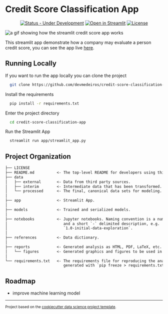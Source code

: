 # Credit Score Classification App

<div align="center">

  <a href="">[![Status - Under Development](https://img.shields.io/badge/Status-Under_Development-2ea44f)](https://)</a>
  <a href="">[![Open in Streamlit](https://static.streamlit.io/badges/streamlit_badge_black_white.svg)](https://devmedeiros-credit-score-classification-appstreamlit-app-fcakrl.streamlitapp.com/)</a>
    <a href="">[![License](https://img.shields.io/badge/License-MIT-blue)](#license)</a>

</div>

![a gif showing how the streamlit credit score app works](https://user-images.githubusercontent.com/33239902/183321842-be97fb04-f00b-4b62-8e6e-2b53d25335a0.gif   )

This streamlit app demonstrate how a company may evaluate a person credit score, you can see the app live [here](https://creditscoringsense.streamlit.app/).

## Running Locally

If you want to run the app locally you can clone the project

```bash
  git clone https://github.com/devmedeiros/credit-score-classification-app
```

Install the requirements

```bash
  pip install -r requirements.txt
```

Enter the project directory

```bash
  cd credit-score-classification-app
```

Run the Streamlit App

```bash
  streamlit run app/streamlit_app.py
```

## Project Organization

```txt
├── LICENSE
├── README.md          <- The top-level README for developers using this project.
├── data
│   ├── external       <- Data from third party sources.
│   ├── interim        <- Intermediate data that has been transformed.
│   └── processed      <- The final, canonical data sets for modeling.
│
├── app                <- Streamlit App.
│
├── models             <- Trained and serialized models.
│
├── notebooks          <- Jupyter notebooks. Naming convention is a number (for ordering)
│                         and a short `-` delimited description, e.g.
│                         `1.0-initial-data-exploration`.
│
├── references         <- Data dictionary.
│
├── reports            <- Generated analysis as HTML, PDF, LaTeX, etc.
│   └── figures        <- Generated graphics and figures to be used in reporting
│
└── requirements.txt   <- The requirements file for reproducing the analysis environment, e.g.
                          generated with `pip freeze > requirements.txt`
```

## Roadmap
 - improve machine learning model

--------

<p><small>Project based on the <a target="_blank" href="https://drivendata.github.io/cookiecutter-data-science/">cookiecutter data science project template</a>.</small></p>

